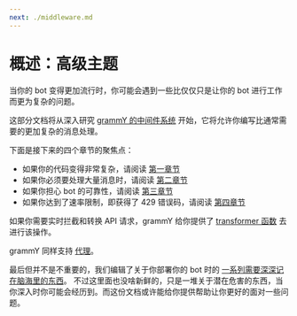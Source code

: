 ```yaml
---
next: ./middleware.md
---
```


# 概述：高级主题

当你的 bot 变得更加流行时，你可能会遇到一些比仅仅只是让你的 bot 进行工作而更为复杂的问题。

这部分文档将从深入研究 [grammY 的中间件系统](./middleware.md) 开始，它将允许你编写比通常需要的更加复杂的消息处理。

下面是接下来的四个章节的聚焦点：

- 如果你的代码变得非常复杂，请阅读 [第一章节](./structuring.md)
- 如果你必须要处理大量消息时，请阅读 [第二章节](./scaling.md)
- 如果你担心 bot 的可靠性，请阅读 [第三章节](./reliability.md)
- 如果你达到了速率限制，即获得了 429 错误码，请阅读 [第四章节](./flood.md)

如果你需要实时拦截和转换 API 请求，grammY 给你提供了 [transformer 函数](./transformers.md) 去进行该操作。

grammY 同样支持 [代理](./proxy.md)。

最后但并不是不重要的，我们编辑了关于你部署你的 bot 时的 [一系列需要深深记在脑海里的东西](./deployment.md)。
不过这里面也没啥新鲜的，只是一堆关于潜在危害的东西，当你深入时你可能会经历到。而这份文档或许能给你提供帮助让你更好的面对一些问题。
